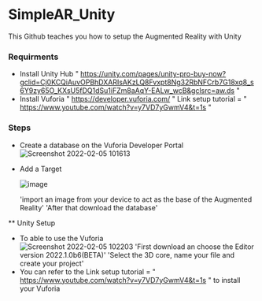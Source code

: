 # SimpleAR_Unity
This  Github teaches you how to setup the Augmented Reality with Unity

### Requirments
* Install Unity Hub " https://unity.com/pages/unity-pro-buy-now?gclid=Cj0KCQiAuvOPBhDXARIsAKzLQ8Fvxpt8Ng32RbNFCrb7G18xq8_s6Y9zy65O_KXsU5fDQ1dSu1iFZm8aAqY-EALw_wcB&gclsrc=aw.ds "
* Install Vuforia " https://developer.vuforia.com/ " Link setup tutorial = " https://www.youtube.com/watch?v=y7VD7yGwmV4&t=1s " 

### Steps 
*  Create a database on the Vuforia Developer Portal 
  ![Screenshot 2022-02-05 101613](https://user-images.githubusercontent.com/80488842/152625066-bd894ae3-ae1d-428f-b028-4f3a6e9dd85d.png)
* Add a Target

  ![image](https://user-images.githubusercontent.com/80488842/152625110-bf8e55af-9847-4401-96dc-62f8be60a3a4.png)
  
  'import an image from your device to act as the base of the Augmented Reality'
  'After that download the database'
  
** Unity Setup 
* To able to use the Vuforia   
  ![Screenshot 2022-02-05 102203](https://user-images.githubusercontent.com/80488842/152625273-babc6cec-d4cc-4ca7-bf3a-8347aa50a176.png)
  'First download an choose the Editor version 2022.1.0b6(BETA)'
  'Select the 3D core, name your file and create your project'
* You can refer to the Link setup tutorial = " https://www.youtube.com/watch?v=y7VD7yGwmV4&t=1s " to install your Vuforia 

